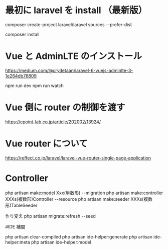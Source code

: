 
# 最初に laravel を install （最新版）
composer create-project laravel/laravel sources --prefer-dist

composer install

# Vue と AdminLTE のインストール
https://medium.com/@crydetaan/laravel-6-vuejs-adminlte-3-1e264db76809

npm run dev
npm run watch

# Vue 側に router の制御を渡す
https://cpoint-lab.co.jp/article/202002/13924/

# Vue router について
https://reffect.co.jp/laravel/laravel-vue-router-single-page-application

# Controller 

php artisan make:model Xxx(単数形) --migration
php artisan make:controller XXXs(複数形)Controller --resource
php artisan make:seeder XXXs(複数形)TableSeeder


作り変え
php artisan migrate:refresh --seed


#IDE 補間

php artisan clear-compiled
php artisan ide-helper:generate
php artisan ide-helper:meta
php artisan ide-helper:model